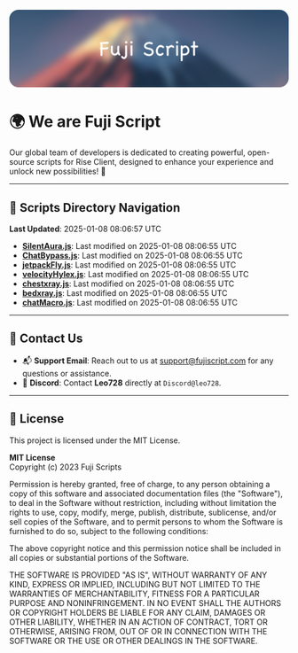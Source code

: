 ![Banner](.github/b.webp)

# 🌍 **We are Fuji Script**

Our global team of developers is dedicated to creating powerful, open-source scripts for Rise Client, designed to enhance your experience and unlock new possibilities! 🌟

---
<!-- SCRIPTS_NAVIGATION_START -->
## 📂 **Scripts Directory Navigation**

**Last Updated**: 2025-01-08 08:06:57 UTC

- **[SilentAura.js](scripts/SilentAura.js)**: Last modified on 2025-01-08 08:06:55 UTC
- **[ChatBypass.js](scripts/ChatBypass.js)**: Last modified on 2025-01-08 08:06:55 UTC
- **[jetpackFly.js](scripts/jetpackFly.js)**: Last modified on 2025-01-08 08:06:55 UTC
- **[velocityHylex.js](scripts/velocityHylex.js)**: Last modified on 2025-01-08 08:06:55 UTC
- **[chestxray.js](scripts/chestxray.js)**: Last modified on 2025-01-08 08:06:55 UTC
- **[bedxray.js](scripts/bedxray.js)**: Last modified on 2025-01-08 08:06:55 UTC
- **[chatMacro.js](scripts/chatMacro.js)**: Last modified on 2025-01-08 08:06:55 UTC

<!-- SCRIPTS_NAVIGATION_END -->

---

## 💬 **Contact Us**  
- 📬 **Support Email**: Reach out to us at [support@fujiscript.com](mailto:support@fujiscript.com) for any questions or assistance.  
- 💬 **Discord**: Contact **Leo728** directly at `Discord@leo728`.

---

## 📜 **License**

This project is licensed under the MIT License.  

**MIT License**  
Copyright (c) 2023 Fuji Scripts  

Permission is hereby granted, free of charge, to any person obtaining a copy of this software and associated documentation files (the "Software"), to deal in the Software without restriction, including without limitation the rights to use, copy, modify, merge, publish, distribute, sublicense, and/or sell copies of the Software, and to permit persons to whom the Software is furnished to do so, subject to the following conditions:  

The above copyright notice and this permission notice shall be included in all copies or substantial portions of the Software.  

THE SOFTWARE IS PROVIDED "AS IS", WITHOUT WARRANTY OF ANY KIND, EXPRESS OR IMPLIED, INCLUDING BUT NOT LIMITED TO THE WARRANTIES OF MERCHANTABILITY, FITNESS FOR A PARTICULAR PURPOSE AND NONINFRINGEMENT. IN NO EVENT SHALL THE AUTHORS OR COPYRIGHT HOLDERS BE LIABLE FOR ANY CLAIM, DAMAGES OR OTHER LIABILITY, WHETHER IN AN ACTION OF CONTRACT, TORT OR OTHERWISE, ARISING FROM, OUT OF OR IN CONNECTION WITH THE SOFTWARE OR THE USE OR OTHER DEALINGS IN THE SOFTWARE.  
